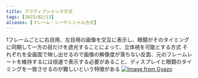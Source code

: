 ```yaml
---
title: アクティブシャッタ方式
tags: [2023/02/13]
aliases: [フレーム・シーケンシャル方式]
---
```


1フレームごとに右目用、左目用の画像を交互に表示し、眼鏡がそのタイミングに同期して一方の目だけを遮光することによって、立体視を可能とする方式
それぞれを全画面で映し出せるので画像の解像度が落ちない反面、元のフレームレートを維持するには倍速で表示する必要があること、ディスプレイと眼鏡のタイミングを一致させるのが難しいという特徴がある
[![Image from Gyazo](https://i.gyazo.com/79407fcc9cc14de9a7ac28aeddae6e8d.png)](https://gyazo.com/79407fcc9cc14de9a7ac28aeddae6e8d)
